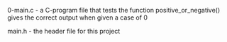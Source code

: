 0-main.c - a C-program file that tests the function positive_or_negative() gives the correct output when given a case of 0

main.h - the header file for this project
